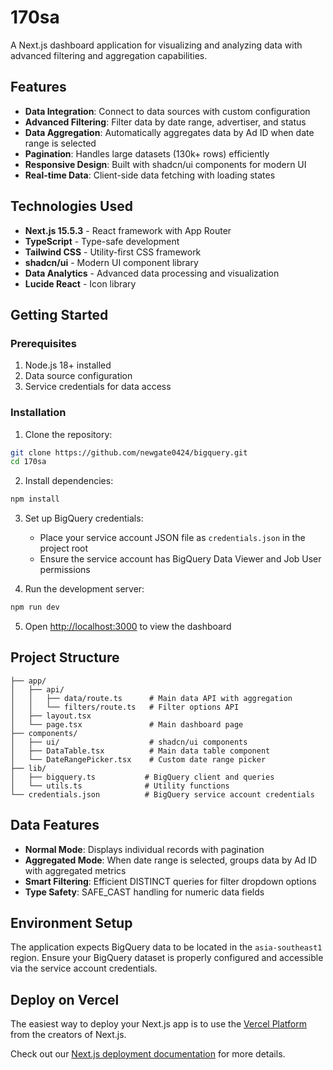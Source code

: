 # 170sa

A Next.js dashboard application for visualizing and analyzing data with advanced filtering and aggregation capabilities.

## Features

- **Data Integration**: Connect to data sources with custom configuration
- **Advanced Filtering**: Filter data by date range, advertiser, and status
- **Data Aggregation**: Automatically aggregates data by Ad ID when date range is selected
- **Pagination**: Handles large datasets (130k+ rows) efficiently
- **Responsive Design**: Built with shadcn/ui components for modern UI
- **Real-time Data**: Client-side data fetching with loading states

## Technologies Used

- **Next.js 15.5.3** - React framework with App Router
- **TypeScript** - Type-safe development
- **Tailwind CSS** - Utility-first CSS framework
- **shadcn/ui** - Modern UI component library
- **Data Analytics** - Advanced data processing and visualization
- **Lucide React** - Icon library

## Getting Started

### Prerequisites

1. Node.js 18+ installed
2. Data source configuration
3. Service credentials for data access

### Installation

1. Clone the repository:
```bash
git clone https://github.com/newgate0424/bigquery.git
cd 170sa
```

2. Install dependencies:
```bash
npm install
```

3. Set up BigQuery credentials:
   - Place your service account JSON file as `credentials.json` in the project root
   - Ensure the service account has BigQuery Data Viewer and Job User permissions

4. Run the development server:
```bash
npm run dev
```

5. Open [http://localhost:3000](http://localhost:3000) to view the dashboard

## Project Structure

```
├── app/
│   ├── api/
│   │   ├── data/route.ts      # Main data API with aggregation
│   │   └── filters/route.ts   # Filter options API
│   ├── layout.tsx
│   └── page.tsx               # Main dashboard page
├── components/
│   ├── ui/                    # shadcn/ui components
│   ├── DataTable.tsx          # Main data table component
│   └── DateRangePicker.tsx    # Custom date range picker
├── lib/
│   ├── bigquery.ts           # BigQuery client and queries
│   └── utils.ts              # Utility functions
└── credentials.json          # BigQuery service account credentials
```

## Data Features

- **Normal Mode**: Displays individual records with pagination
- **Aggregated Mode**: When date range is selected, groups data by Ad ID with aggregated metrics
- **Smart Filtering**: Efficient DISTINCT queries for filter dropdown options
- **Type Safety**: SAFE_CAST handling for numeric data fields

## Environment Setup

The application expects BigQuery data to be located in the `asia-southeast1` region. Ensure your BigQuery dataset is properly configured and accessible via the service account credentials.

## Deploy on Vercel

The easiest way to deploy your Next.js app is to use the [Vercel Platform](https://vercel.com/new?utm_medium=default-template&filter=next.js&utm_source=create-next-app&utm_campaign=create-next-app-readme) from the creators of Next.js.

Check out our [Next.js deployment documentation](https://nextjs.org/docs/app/building-your-application/deploying) for more details.
